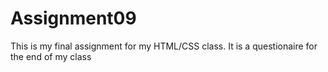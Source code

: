 # Assignment09
 This is my final assignment for my HTML/CSS class. It is a questionaire for the end of my class
